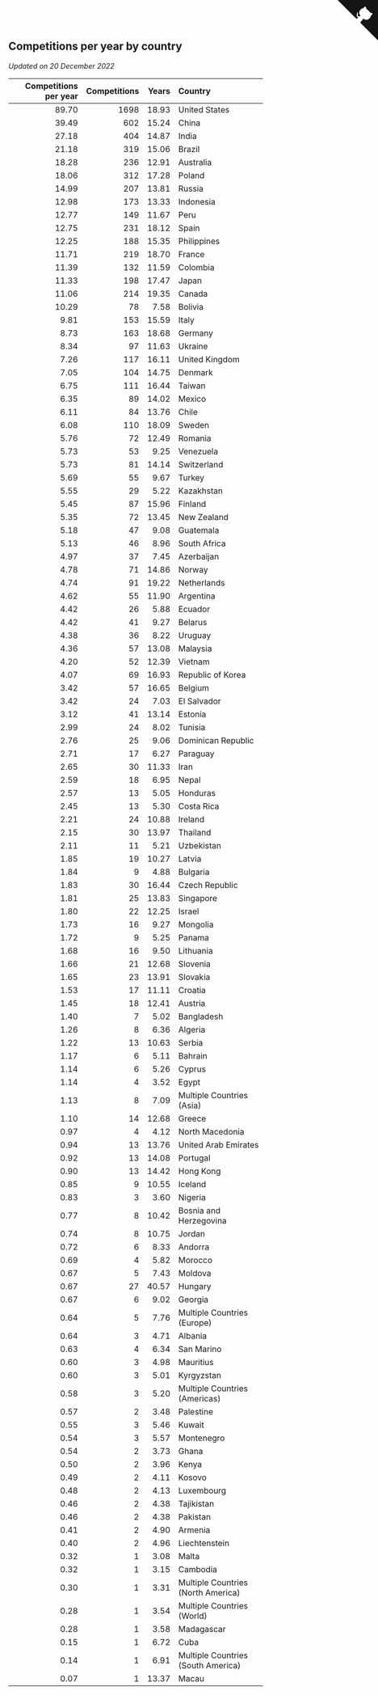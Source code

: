 ## Competitions per year by country

*Updated on 20 December 2022*

| Competitions per year | Competitions | Years | Country |
| ---: | ---: | ---: | :--- |
| 89.70 | 1698 | 18.93 | United States |
| 39.49 | 602 | 15.24 | China |
| 27.18 | 404 | 14.87 | India |
| 21.18 | 319 | 15.06 | Brazil |
| 18.28 | 236 | 12.91 | Australia |
| 18.06 | 312 | 17.28 | Poland |
| 14.99 | 207 | 13.81 | Russia |
| 12.98 | 173 | 13.33 | Indonesia |
| 12.77 | 149 | 11.67 | Peru |
| 12.75 | 231 | 18.12 | Spain |
| 12.25 | 188 | 15.35 | Philippines |
| 11.71 | 219 | 18.70 | France |
| 11.39 | 132 | 11.59 | Colombia |
| 11.33 | 198 | 17.47 | Japan |
| 11.06 | 214 | 19.35 | Canada |
| 10.29 | 78 | 7.58 | Bolivia |
| 9.81 | 153 | 15.59 | Italy |
| 8.73 | 163 | 18.68 | Germany |
| 8.34 | 97 | 11.63 | Ukraine |
| 7.26 | 117 | 16.11 | United Kingdom |
| 7.05 | 104 | 14.75 | Denmark |
| 6.75 | 111 | 16.44 | Taiwan |
| 6.35 | 89 | 14.02 | Mexico |
| 6.11 | 84 | 13.76 | Chile |
| 6.08 | 110 | 18.09 | Sweden |
| 5.76 | 72 | 12.49 | Romania |
| 5.73 | 53 | 9.25 | Venezuela |
| 5.73 | 81 | 14.14 | Switzerland |
| 5.69 | 55 | 9.67 | Turkey |
| 5.55 | 29 | 5.22 | Kazakhstan |
| 5.45 | 87 | 15.96 | Finland |
| 5.35 | 72 | 13.45 | New Zealand |
| 5.18 | 47 | 9.08 | Guatemala |
| 5.13 | 46 | 8.96 | South Africa |
| 4.97 | 37 | 7.45 | Azerbaijan |
| 4.78 | 71 | 14.86 | Norway |
| 4.74 | 91 | 19.22 | Netherlands |
| 4.62 | 55 | 11.90 | Argentina |
| 4.42 | 26 | 5.88 | Ecuador |
| 4.42 | 41 | 9.27 | Belarus |
| 4.38 | 36 | 8.22 | Uruguay |
| 4.36 | 57 | 13.08 | Malaysia |
| 4.20 | 52 | 12.39 | Vietnam |
| 4.07 | 69 | 16.93 | Republic of Korea |
| 3.42 | 57 | 16.65 | Belgium |
| 3.42 | 24 | 7.03 | El Salvador |
| 3.12 | 41 | 13.14 | Estonia |
| 2.99 | 24 | 8.02 | Tunisia |
| 2.76 | 25 | 9.06 | Dominican Republic |
| 2.71 | 17 | 6.27 | Paraguay |
| 2.65 | 30 | 11.33 | Iran |
| 2.59 | 18 | 6.95 | Nepal |
| 2.57 | 13 | 5.05 | Honduras |
| 2.45 | 13 | 5.30 | Costa Rica |
| 2.21 | 24 | 10.88 | Ireland |
| 2.15 | 30 | 13.97 | Thailand |
| 2.11 | 11 | 5.21 | Uzbekistan |
| 1.85 | 19 | 10.27 | Latvia |
| 1.84 | 9 | 4.88 | Bulgaria |
| 1.83 | 30 | 16.44 | Czech Republic |
| 1.81 | 25 | 13.83 | Singapore |
| 1.80 | 22 | 12.25 | Israel |
| 1.73 | 16 | 9.27 | Mongolia |
| 1.72 | 9 | 5.25 | Panama |
| 1.68 | 16 | 9.50 | Lithuania |
| 1.66 | 21 | 12.68 | Slovenia |
| 1.65 | 23 | 13.91 | Slovakia |
| 1.53 | 17 | 11.11 | Croatia |
| 1.45 | 18 | 12.41 | Austria |
| 1.40 | 7 | 5.02 | Bangladesh |
| 1.26 | 8 | 6.36 | Algeria |
| 1.22 | 13 | 10.63 | Serbia |
| 1.17 | 6 | 5.11 | Bahrain |
| 1.14 | 6 | 5.26 | Cyprus |
| 1.14 | 4 | 3.52 | Egypt |
| 1.13 | 8 | 7.09 | Multiple Countries (Asia) |
| 1.10 | 14 | 12.68 | Greece |
| 0.97 | 4 | 4.12 | North Macedonia |
| 0.94 | 13 | 13.76 | United Arab Emirates |
| 0.92 | 13 | 14.08 | Portugal |
| 0.90 | 13 | 14.42 | Hong Kong |
| 0.85 | 9 | 10.55 | Iceland |
| 0.83 | 3 | 3.60 | Nigeria |
| 0.77 | 8 | 10.42 | Bosnia and Herzegovina |
| 0.74 | 8 | 10.75 | Jordan |
| 0.72 | 6 | 8.33 | Andorra |
| 0.69 | 4 | 5.82 | Morocco |
| 0.67 | 5 | 7.43 | Moldova |
| 0.67 | 27 | 40.57 | Hungary |
| 0.67 | 6 | 9.02 | Georgia |
| 0.64 | 5 | 7.76 | Multiple Countries (Europe) |
| 0.64 | 3 | 4.71 | Albania |
| 0.63 | 4 | 6.34 | San Marino |
| 0.60 | 3 | 4.98 | Mauritius |
| 0.60 | 3 | 5.01 | Kyrgyzstan |
| 0.58 | 3 | 5.20 | Multiple Countries (Americas) |
| 0.57 | 2 | 3.48 | Palestine |
| 0.55 | 3 | 5.46 | Kuwait |
| 0.54 | 3 | 5.57 | Montenegro |
| 0.54 | 2 | 3.73 | Ghana |
| 0.50 | 2 | 3.96 | Kenya |
| 0.49 | 2 | 4.11 | Kosovo |
| 0.48 | 2 | 4.13 | Luxembourg |
| 0.46 | 2 | 4.38 | Tajikistan |
| 0.46 | 2 | 4.38 | Pakistan |
| 0.41 | 2 | 4.90 | Armenia |
| 0.40 | 2 | 4.96 | Liechtenstein |
| 0.32 | 1 | 3.08 | Malta |
| 0.32 | 1 | 3.15 | Cambodia |
| 0.30 | 1 | 3.31 | Multiple Countries (North America) |
| 0.28 | 1 | 3.54 | Multiple Countries (World) |
| 0.28 | 1 | 3.58 | Madagascar |
| 0.15 | 1 | 6.72 | Cuba |
| 0.14 | 1 | 6.91 | Multiple Countries (South America) |
| 0.07 | 1 | 13.37 | Macau |


<a href="https://github.com/jonatanklosko/wca_statistics" class="github-corner" aria-label="View source on Github"><svg width="80" height="80" viewBox="0 0 250 250" style="fill:#151513; color:#fff; position: absolute; top: 0; border: 0; right: 0;" aria-hidden="true"><path d="M0,0 L115,115 L130,115 L142,142 L250,250 L250,0 Z"></path><path d="M128.3,109.0 C113.8,99.7 119.0,89.6 119.0,89.6 C122.0,82.7 120.5,78.6 120.5,78.6 C119.2,72.0 123.4,76.3 123.4,76.3 C127.3,80.9 125.5,87.3 125.5,87.3 C122.9,97.6 130.6,101.9 134.4,103.2" fill="currentColor" style="transform-origin: 130px 106px;" class="octo-arm"></path><path d="M115.0,115.0 C114.9,115.1 118.7,116.5 119.8,115.4 L133.7,101.6 C136.9,99.2 139.9,98.4 142.2,98.6 C133.8,88.0 127.5,74.4 143.8,58.0 C148.5,53.4 154.0,51.2 159.7,51.0 C160.3,49.4 163.2,43.6 171.4,40.1 C171.4,40.1 176.1,42.5 178.8,56.2 C183.1,58.6 187.2,61.8 190.9,65.4 C194.5,69.0 197.7,73.2 200.1,77.6 C213.8,80.2 216.3,84.9 216.3,84.9 C212.7,93.1 206.9,96.0 205.4,96.6 C205.1,102.4 203.0,107.8 198.3,112.5 C181.9,128.9 168.3,122.5 157.7,114.1 C157.9,116.9 156.7,120.9 152.7,124.9 L141.0,136.5 C139.8,137.7 141.6,141.9 141.8,141.8 Z" fill="currentColor" class="octo-body"></path></svg></a><style>.github-corner:hover .octo-arm{animation:octocat-wave 560ms ease-in-out}@keyframes octocat-wave{0%,100%{transform:rotate(0)}20%,60%{transform:rotate(-25deg)}40%,80%{transform:rotate(10deg)}}@media (max-width:500px){.github-corner:hover .octo-arm{animation:none}.github-corner .octo-arm{animation:octocat-wave 560ms ease-in-out}}</style>
